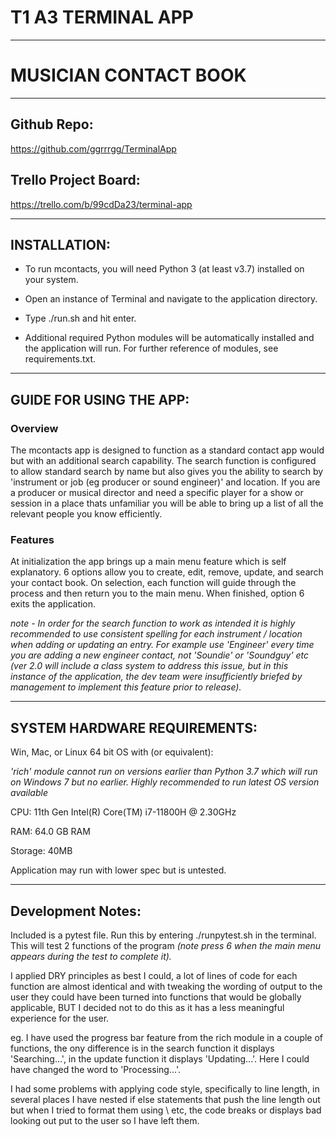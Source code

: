 #   T1 A3 TERMINAL APP
---
# MUSICIAN CONTACT BOOK
---
## Github Repo:

https://github.com/ggrrrgg/TerminalApp

## Trello Project Board:

https://trello.com/b/99cdDa23/terminal-app

---
## INSTALLATION:

- To run mcontacts, you will need Python 3 (at least v3.7) installed on your system. 

- Open an instance of Terminal and navigate to the application directory.

- Type ./run.sh and hit enter.

- Additional required Python modules will be automatically installed and the application will run. For further reference of modules, see requirements.txt.

___

## GUIDE FOR USING THE APP:

### Overview
The mcontacts app is designed to function as a standard contact app would but with an additional search capability. The search function is configured to allow standard search by name but also gives you the ability to search by 'instrument or job (eg producer or sound engineer)' and location. If you are a producer or musical director and need a specific player for a show or session in a place thats unfamiliar you will be able to bring up a list of all the relevant people you know efficiently.

### Features
At initialization the app brings up a main menu feature which is self explanatory. 6 options allow you to create, edit, remove, update, and search your contact book. On selection, each function will guide through the process and then return you to the main menu. When finished, option 6 exits the application.

<i>note - In order for the search function to work as intended it is highly recommended to use consistent spelling for each instrument / location when adding or updating an entry. For example use 'Engineer' every time you are adding a new engineer contact, not 'Soundie' or 'Soundguy' etc (ver 2.0 will include a class system to address this issue, but in this instance of the application, the dev team were insufficiently briefed by management to implement this feature prior to release).</i>

---
## SYSTEM HARDWARE REQUIREMENTS:

Win, Mac, or Linux 64 bit OS with (or equivalent):

<i> 'rich' module cannot run on versions earlier than Python 3.7 which will run on Windows 7 but no earlier. Highly recommended to run latest OS version available </i>

CPU: 11th Gen Intel(R) Core(TM) i7-11800H @ 2.30GHz 

RAM: 64.0 GB RAM

Storage: 40MB

Application may run with lower spec but is untested.

---
## Development Notes:
Included is a pytest file. Run this by entering ./runpytest.sh in the terminal. This will test 2 functions of the program <i>(note press 6 when the main menu appears during the test to complete it).</i>

I applied DRY principles as best I could, a lot of lines of code for each function are almost identical and with tweaking the wording of output to the user they could have been turned into functions that would be globally applicable, BUT I decided not to do this as it has a less meaningful experience for the user.

eg.
I have used the progress bar feature from the rich module in a couple of functions, the ony difference is in the search function it displays 'Searching...', in the update function it displays 'Updating...'. Here I could have changed the word to 'Processing...'.

I had some problems with applying code style, specifically to line length, in several places I have nested if else statements that push the line length out but when I tried to format them using \ etc, the code breaks or displays bad looking out put to the user so I have left them.








